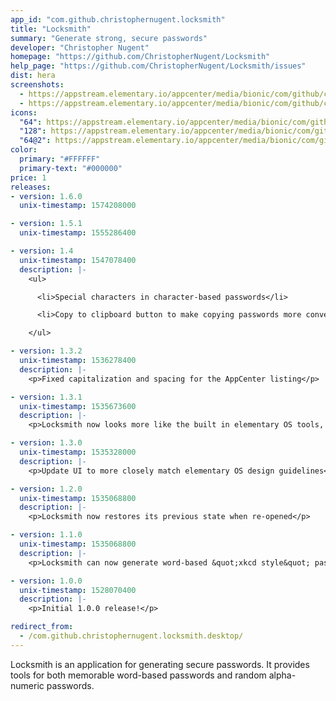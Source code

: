 ```yaml
---
app_id: "com.github.christophernugent.locksmith"
title: "Locksmith"
summary: "Generate strong, secure passwords"
developer: "Christopher Nugent"
homepage: "https://github.com/ChristopherNugent/Locksmith"
help_page: "https://github.com/ChristopherNugent/Locksmith/issues"
dist: hera
screenshots:
  - https://appstream.elementary.io/appcenter/media/bionic/com/github/christophernugent.locksmith/5DB6FA6631ECFB3188E63C375639C0AD/screenshots/image-1_orig.png
  - https://appstream.elementary.io/appcenter/media/bionic/com/github/christophernugent.locksmith/5DB6FA6631ECFB3188E63C375639C0AD/screenshots/image-2_orig.png
icons:
  "64": https://appstream.elementary.io/appcenter/media/bionic/com/github/christophernugent.locksmith/5DB6FA6631ECFB3188E63C375639C0AD/icons/64x64/com.github.christophernugent.locksmith_com.github.christophernugent.locksmith.png
  "128": https://appstream.elementary.io/appcenter/media/bionic/com/github/christophernugent.locksmith/5DB6FA6631ECFB3188E63C375639C0AD/icons/128x128/com.github.christophernugent.locksmith_com.github.christophernugent.locksmith.png
  "64@2": https://appstream.elementary.io/appcenter/media/bionic/com/github/christophernugent.locksmith/5DB6FA6631ECFB3188E63C375639C0AD/icons/64x64@2/com.github.christophernugent.locksmith_com.github.christophernugent.locksmith.png
color:
  primary: "#FFFFFF"
  primary-text: "#000000"
price: 1
releases:
- version: 1.6.0
  unix-timestamp: 1574208000

- version: 1.5.1
  unix-timestamp: 1555286400

- version: 1.4
  unix-timestamp: 1547078400
  description: |-
    <ul>

      <li>Special characters in character-based passwords</li>

      <li>Copy to clipboard button to make copying passwords more convenient</li>

    </ul>

- version: 1.3.2
  unix-timestamp: 1536278400
  description: |-
    <p>Fixed capitalization and spacing for the AppCenter listing</p>

- version: 1.3.1
  unix-timestamp: 1535673600
  description: |-
    <p>Locksmith now looks more like the built in elementary OS tools, so you can feel at home using it.</p>

- version: 1.3.0
  unix-timestamp: 1535328000
  description: |-
    <p>Update UI to more closely match elementary OS design guidelines</p>

- version: 1.2.0
  unix-timestamp: 1535068800
  description: |-
    <p>Locksmith now restores its previous state when re-opened</p>

- version: 1.1.0
  unix-timestamp: 1535068800
  description: |-
    <p>Locksmith can now generate word-based &quot;xkcd style&quot; passwords</p>

- version: 1.0.0
  unix-timestamp: 1528070400
  description: |-
    <p>Initial 1.0.0 release!</p>

redirect_from:
  - /com.github.christophernugent.locksmith.desktop/
---
```

<p>Locksmith is an application for generating secure passwords. It provides tools for both memorable word-based passwords and random alpha-numeric passwords.</p>
